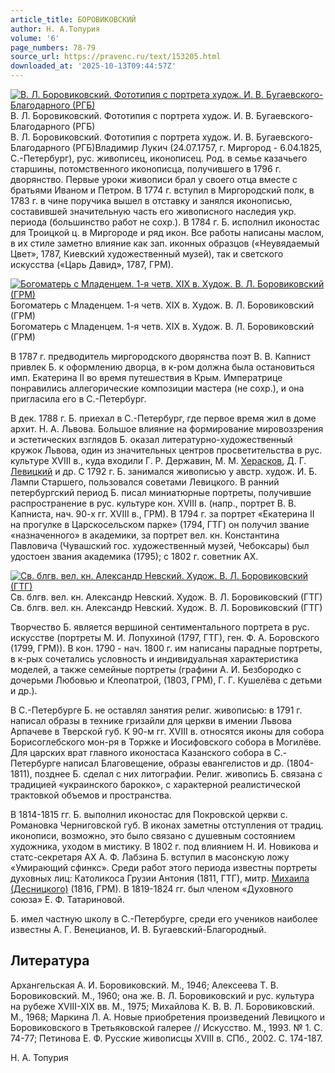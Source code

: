 ```yaml
---
article_title: БОРОВИКОВСКИЙ
author: Н. А.Топурия
volume: '6'
page_numbers: 78-79
source_url: https://pravenc.ru/text/153205.html
downloaded_at: '2025-10-13T09:44:57Z'
---
```


[![В. Л. Боровиковский. Фототипия с портрета худож. И. В. Бугаевского-Благодарного (РГБ)](https://pravenc.ru/data/385/461/1234/i200.jpg "Кликните для увеличения картинки")](https://pravenc.ru/data/385/461/1234/i400.jpg)В. Л. Боровиковский. Фототипия с портрета худож. И. В. Бугаевского-Благодарного (РГБ)  
В. Л. Боровиковский. Фототипия с портрета худож. И. В. Бугаевского-Благодарного (РГБ)Владимир Лукич (24.07.1757, г. Миргород - 6.04.1825, С.-Петербург), рус. живописец, иконописец. Род. в семье казачьего старшины, потомственного иконописца, получившего в 1796 г. дворянство. Первые уроки живописи брал у своего отца вместе с братьями Иваном и Петром. В 1774 г. вступил в Миргородский полк, в 1783 г. в чине поручика вышел в отставку и занялся иконописью, составившей значительную часть его живописного наследия укр. периода (большинство работ не сохр.). В 1784 г. Б. исполнил иконостас для Троицкой ц. в Миргороде и ряд икон. Все работы написаны маслом, в их стиле заметно влияние как зап. иконных образцов («Неувядаемый Цвет», 1787, Киевский художественный музей), так и светского искусства («Царь Давид», 1787, ГРМ).

[![Богоматерь с Младенцем. 1-я четв. XIX в. Худож. В. Л. Боровиковский (ГРМ)](https://pravenc.ru/data/904/459/1234/i200.jpg "Кликните для увеличения картинки")](https://pravenc.ru/data/904/459/1234/i400.jpg)Богоматерь с Младенцем. 1-я четв. XIX в. Худож. В. Л. Боровиковский (ГРМ)  
Богоматерь с Младенцем. 1-я четв. XIX в. Худож. В. Л. Боровиковский (ГРМ)

В 1787 г. предводитель миргородского дворянства поэт В. В. Капнист привлек Б. к оформлению дворца, в к-ром должна была остановиться имп. Екатерина II во время путешествия в Крым. Императрице понравились аллегорические композиции мастера (не сохр.), и она пригласила его в С.-Петербург.

В дек. 1788 г. Б. приехал в С.-Петербург, где первое время жил в доме архит. Н. А. Львова. Большое влияние на формирование мировоззрения и эстетических взглядов Б. оказал литературно-художественный кружок Львова, один из значительных центров просветительства в рус. культуре XVIII в., куда входили Г. Р. Державин, М. М. [Херасков](https://pravenc.ru/text/Херасков.html), Д. Г. [Левицкий](https://pravenc.ru/text/Левицкий.html) и др. С 1792 г. Б. занимался живописью у австр. худож. И. Б. Лампи Старшего, пользовался советами Левицкого. В ранний петербургский период Б. писал миниатюрные портреты, получившие распространение в рус. культуре кон. XVIII в. (напр., портрет В. В. Капниста, нач. 90-х гг. XVIII в., ГРМ). В 1794 г. за портрет «Екатерина II на прогулке в Царскосельском парке» (1794, ГТГ) он получил звание «назначенного» в академики, за портрет вел. кн. Константина Павловича (Чувашский гос. художественный музей, Чебоксары) был удостоен звания академика (1795); с 1802 г. советник АХ.

[![Св. блгв. вел. кн. Александр Невский. Худож. В. Л. Боровиковский (ГТГ)](https://pravenc.ru/data/916/459/1234/i200.jpg "Кликните для увеличения картинки")](https://pravenc.ru/data/916/459/1234/i400.jpg)Св. блгв. вел. кн. Александр Невский. Худож. В. Л. Боровиковский (ГТГ)  
Св. блгв. вел. кн. Александр Невский. Худож. В. Л. Боровиковский (ГТГ)

Творчество Б. является вершиной сентиментального портрета в рус. искусстве (портреты М. И. Лопухиной (1797, ГТГ), ген. Ф. А. Боровского (1799, ГРМ)). В кон. 1790 - нач. 1800 г. им написаны парадные портреты, в к-рых сочетались условность и индивидуальная характеристика моделей, а также семейные портреты (графини А. И. Безбородко с дочерьми Любовью и Клеопатрой, (1803, ГРМ), Г. Г. Кушелёва с детьми и др.).

В С.-Петербурге Б. не оставлял занятия религ. живописью: в 1791 г. написал образы в технике гризайли для церкви в имении Львова Арпачеве в Тверской губ. К 90-м гг. XVIII в. относятся иконы для собора Борисоглебского мон-ря в Торжке и Иосифовского собора в Могилёве. Для царских врат главного иконостаса Казанского собора в С.-Петербурге написал Благовещение, образы евангелистов и др. (1804-1811), позднее Б. сделал с них литографии. Религ. живопись Б. связана с традицией «украинского барокко», с характерной реалистической трактовкой объемов и пространства.

В 1814-1815 гг. Б. выполнил иконостас для Покровской церкви с. Романовка Черниговской губ. В иконах заметны отступления от традиц. иконописи, возможно, это было связано с душевным состоянием художника, уходом в мистику. В 1802 г. под влиянием Н. И. Новикова и статс-секретаря АХ А. Ф. Лабзина Б. вступил в масонскую ложу «Умирающий сфинкс». Среди работ этого периода известны портреты духовных лиц: Католикоса Грузии Антония (1811, ГТГ), митр. [Михаила (Десницкого)](<https://pravenc.ru/text/Михаила (Десницкого).html>) (1816, ГРМ). В 1819-1824 гг. был членом «Духовного союза» Е. Ф. Татариновой.

Б. имел частную школу в С.-Петербурге, среди его учеников наиболее известны А. Г. Венецианов, И. В. Бугаевский-Благородный.

## Литература

Архангельская А. И. Боровиковский. М., 1946; Алексеева Т. В. Боровиковский. М., 1960; она же. В. Л. Боровиковский и рус. культура на рубеже XVIII-XIX вв. М., 1975; Михайлова К. В. В. Л. Боровиковский. М., 1968; Маркина Л. А. Новые приобретения произведений Левицкого и Боровиковского в Третьяковской галерее // Искусство. М., 1993. № 1. С. 74-77; Петинова Е. Ф. Русские живописцы XVIII в. СПб., 2002. С. 174-187.

Н. А.  Топурия
